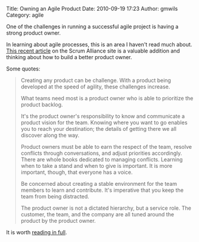 Title: Owning an Agile Product
Date: 2010-09-19 17:23
Author: gmwils
Category: agile

One of the challenges in running a successful agile project is having a
strong product owner.

In learning about agile processes, this is an area I haven't read much
about. [This recent article][] on the Scrum Alliance site is a valuable
addition and thinking about how to build a better product owner.

Some quotes:

> Creating any product can be challenge. With a product being developed
> at the speed of agility, these challenges increase.
>
> What teams need most is a product owner who is able to prioritize the
> product backlog.
>
> It's the product owner's responsibility to know and communicate a
> product vision for the team. Knowing where you want to go enables you
> to reach your destination; the details of getting there we all
> discover along the way.
>
> Product owners must be able to earn the respect of the team, resolve
> conflicts through conversations, and adjust priorities accordingly.
> There are whole books dedicated to managing conflicts. Learning when
> to take a stand and when to give is important. It is more important,
> though, that everyone has a voice.
>
> Be concerned about creating a stable environment for the team members
> to learn and contribute. It's imperative that you keep the team from
> being distracted.
>
> The product owner is not a dictated hierarchy, but a service role. The
> customer, the team, and the company are all tuned around the product
> by the product owner.

It is worth [reading in full][This recent article].

  [This recent article]: http://www.scrumalliance.org/articles/181-owning-an-agile-product
